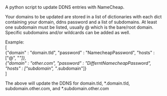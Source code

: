 A python script to update DDNS entries with NameCheap.

Your domains to be updated are stored in a list of dictionaries with each dict containing your domain, ddns password and a list of subdomains.
At least one subdomain must be listed, usually @ which is the bare/root domain. Specific subdomains and/or wildcards can be added as well.

Example:  
[  
{"domain" : "domain.tld", "password" : "NamecheapPassword", "hosts" : ["@", "*"]},  
{"domain" : "other.com", "password" : "DifferntNamecheapPassword", "hosts" : ["subdomain", "*.subdomain"]}  
]  

The above will update the DDNS for domain.tld, *.domain.tld, subdomain.other.com, and *.subdomain.other.com
